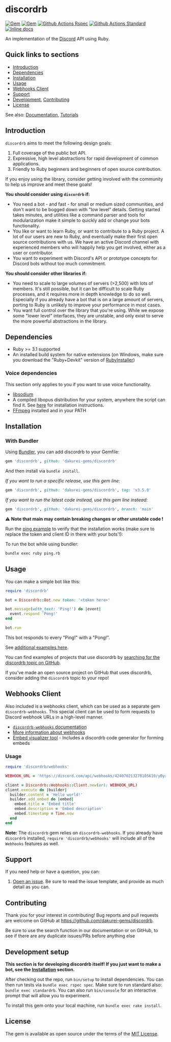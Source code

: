 # discordrb

[![Gem](https://img.shields.io/badge/gem-v3.5.0-007ec6.svg)](https://github.com/dakurei-gems/discordrb/releases/tag/v3.5.0)
[![Gem](https://img.shields.io/badge/docs-v3.5.0-979797.svg)](https://dakurei-gems.github.io/discordrb/v3.5.0/)
[![Github Actions Rspec](https://github.com/dakurei-gems/discordrb/actions/workflows/rspec.yml/badge.svg?branch=main&event=push)](https://github.com/shardlab/discordrb/actions/workflows/rspec.yml)
[![Github Actions Standard](https://github.com/dakurei-gems/discordrb/actions/workflows/standard.yml/badge.svg?branch=main&event=push)](https://github.com/shardlab/discordrb/actions/workflows/standard.yml)
[![Inline docs](https://img.shields.io/badge/docs-main-979797.svg)](https://dakurei-gems.github.io/discordrb/main/)

An implementation of the [Discord](https://discord.com/) API using Ruby.

## Quick links to sections

- [Introduction](https://github.com/dakurei-gems/discordrb#introduction)
- [Dependencies](https://github.com/dakurei-gems/discordrb#dependencies)
- [Installation](https://github.com/dakurei-gems/discordrb#installation)
- [Usage](https://github.com/dakurei-gems/discordrb#usage)
- [Webhooks Client](https://github.com/dakurei-gems/discordrb#webhooks-client)
- [Support](https://github.com/dakurei-gems/discordrb#support)
- [Development](https://github.com/dakurei-gems/discordrb#development), [Contributing](https://github.com/dakurei-gems/discordrb#contributing)
- [License](https://github.com/dakurei-gems/discordrb#license)

See also: [Documentation](https://dakurei-gems.github.io/discordrb/v3.5.0/), [Tutorials](https://github.com/dakurei-gems/discordrb/wiki)

## Introduction

`discordrb` aims to meet the following design goals:

1. Full coverage of the public bot API.
2. Expressive, high level abstractions for rapid development of common applications.
3. Friendly to Ruby beginners and beginners of open source contribution.

If you enjoy using the library, consider getting involved with the community to help us improve and meet these goals!

**You should consider using `discordrb` if:**

- You need a bot - and fast - for small or medium sized communities, and don't want to be bogged down with "low level" details. Getting started takes minutes, and utilities like a command parser and tools for modularization make it simple to quickly add or change your bots functionality.
- You like or want to learn Ruby, or want to contribute to a Ruby project. A lot of our users are new to Ruby, and eventually make their first open source contributions with us. We have an active Discord channel with experienced members who will happily help you get involved, either as a user or contributor.
- You want to experiment with Discord's API or prototype concepts for Discord bots without too much commitment.

**You should consider other libraries if:**

- You need to scale to large volumes of servers (>2,500) with lots of members. It's still possible, but it can be difficult to scale Ruby processes, and it requires more in depth knowledge to do so well. Especially if you already have a bot that is on a large amount of servers, porting to Ruby is unlikely to improve your performance in most cases.
- You want full control over the library that you're using. While we expose some "lower level" interfaces, they are unstable, and only exist to serve the more powerful abstractions in the library.

## Dependencies

* Ruby >= 3.1 supported
* An installed build system for native extensions (on Windows, make sure you download the "Ruby+Devkit" version of [RubyInstaller](https://rubyinstaller.org/downloads/))

### Voice dependencies

This section only applies to you if you want to use voice functionality.

- [libsodium](https://github.com/dakurei-gems/discordrb/wiki/Installing-libsodium)
- A compiled libopus distribution for your system, anywhere the script can find it. See [here](https://github.com/dakurei-gems/discordrb/wiki/Installing-libopus) for installation instructions.
- [FFmpeg](https://www.ffmpeg.org/download.html) installed and in your PATH

## Installation

### With Bundler

Using [Bundler](https://bundler.io/#getting-started), you can add discordrb to your Gemfile:

```ruby
gem 'discordrb', github: 'dakurei-gems/discordrb'
```

And then install via `bundle install`.

_If you want to run a specific release, use this gem line:_
```ruby
gem 'discordrb', github: 'dakurei-gems/discordrb', tag: 'v3.5.0'
```

_If you want to run the latest code instead, use this gem line instead:_
```ruby
gem 'discordrb', github: 'dakurei-gems/discordrb', branch: 'main'
```

⚠️ **Note that main may contain breaking changes or other unstable code !**

Run the [ping example](https://github.com/dakurei-gems/discordrb/blob/main/examples/ping.rb) to verify that the installation works (make sure to replace the token and client ID in there with your bots'!):

To run the bot while using bundler:

```sh
bundle exec ruby ping.rb
```

## Usage

You can make a simple bot like this:

```ruby
require 'discordrb'

bot = Discordrb::Bot.new token: '<token here>'

bot.message(with_text: 'Ping!') do |event|
  event.respond 'Pong!'
end

bot.run
```

This bot responds to every "Ping!" with a "Pong!".

See [additional examples here](https://github.com/dakurei-gems/discordrb/tree/main/examples).

You can find examples of projects that use discordrb by [searching for the discordrb topic on GitHub](https://github.com/topics/discordrb).

If you've made an open source project on GitHub that uses discordrb, consider adding the `discordrb` topic to your repo!

## Webhooks Client

Also included is a webhooks client, which can be used as a separate gem `discordrb-webhooks`. This special client can be used to form requests to Discord webhook URLs in a high-level manner.

- [`discordrb-webhooks` documentation](https://dakurei-gems.github.io/discordrb/v3.5.0/Discordrb/Webhooks.html)
- [More information about webhooks](https://support.discord.com/hc/en-us/articles/228383668-Intro-to-Webhooks)
- [Embed visualizer tool](https://leovoel.github.io/embed-visualizer/) - Includes a discordrb code generator for forming embeds

### Usage

```ruby
require 'discordrb/webhooks'

WEBHOOK_URL = 'https://discord.com/api/webhooks/424070213278105610/yByxDncRvHi02mhKQheviQI2erKkfRRwFcEp0MMBfib1ds6ZHN13xhPZNS2-fJo_ApSw'.freeze

client = Discordrb::Webhooks::Client.new(url: WEBHOOK_URL)
client.execute do |builder|
  builder.content = 'Hello world!'
  builder.add_embed do |embed|
    embed.title = 'Embed title'
    embed.description = 'Embed description'
    embed.timestamp = Time.now
  end
end
```

**Note:** The `discordrb` gem relies on `discordrb-webhooks`. If you already have `discordrb` installed, `require 'discordrb/webhooks'` will include all of the `Webhooks` features as well.

## Support

If you need help or have a question, you can:

1. [Open an issue](https://github.com/dakurei-gems/discordrb/issues). Be sure to read the issue template, and provide as much detail as you can.

## Contributing

Thank you for your interest in contributing!
Bug reports and pull requests are welcome on GitHub at <https://github.com/dakurei-gems/discordrb>.

Be sure to use the search function in our documentation or on GitHub, to see if there are any duplicate issues/PRs before anything else

## Development setup

**This section is for developing discordrb itself! If you just want to make a bot, see the [Installation](https://github.com/dakurei-gems/discordrb#installation) section.**

After checking out the repo, run `bin/setup` to install dependencies. You can then run tests via `bundle exec rspec spec`. Make sure to run standard also: `bundle exec standardrb`. You can also run `bin/console` for an interactive prompt that will allow you to experiment.

To install this gem onto your local machine, run `bundle exec rake install`.

## License

The gem is available as open source under the terms of the [MIT License](https://opensource.org/licenses/MIT).
